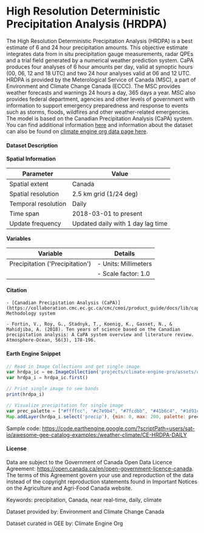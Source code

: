 # High Resolution Deterministic Precipitation Analysis (HRDPA)

The High Resolution Deterministic Precipitation Analysis (HRDPA) is a best estimate of 6 and 24 hour precipitation amounts. This objective estimate
integrates data from in situ precipitation gauge measurements, radar QPEs and a trial field generated by a numerical weather prediction system. CaPA
produces four analyses of 6 hour amounts per day, valid at synoptic hours (00, 06, 12 and 18 UTC) and two 24 hour analyses valid at 06 and 12 UTC.
HRDPA is provided by the Meterological Service of Canada (MSC), a part of Environment and Climate Change Canada (ECCC). The MSC provides weather
forecasts and warnings 24 hours a day, 365 days a year. MSC also provides federal department, agencies and other levels of government with
information to support emergency preparedness and response to events such as storms, floods, wildfires and other weather-related emergencies. The
model is based on the Canadian Precipitation Analysis (CaPA) system. You can find additional information [here](https://eccc-msc.github.io/open-data/msc-data/nwp_hrdpa/readme_hrdpa_en/) and information about the dataset can also be found on [climate engine org data page here](https://support.climateengine.org/article/67-hrdpa).

#### Dataset Description

**Spatial Information**

| Parameter            | Value                     |
|----------------------|---------------------------|
| Spatial extent       | Canada                    |
| Spatial resolution   | 2.5 km grid (1/24 deg)   |
| Temporal resolution  | Daily                     |
| Time span            | 2018-03-01 to present     |
| Update frequency     | Updated daily with 1 day lag time |

**Variables**

| Variable                  | Details                              |
|---------------------------|--------------------------------------|
| Precipitation ('Precipitation') | - Units: Millimeters                    |
|                           | - Scale factor: 1.0                    |

#### Citation

```
- [Canadian Precipitation Analysis (CaPA)](https://collaboration.cmc.ec.gc.ca/cmc/cmoi/product_guide/docs/lib/capa_information_leaflet_20141118_en.pdf) Methodology system

- Fortin, V., Roy, G., Stadnyk, T., Koenig, K., Gasset, N., & Mahidjiba, A. (2018). Ten years of science based on the Canadian precipitation analysis: A CaPA system overview and literature review. Atmosphere-Ocean, 56(3), 178-196.
```


#### Earth Engine Snippet

```js
// Read in Image Collections and get single image
var hrdpa_ic = ee.ImageCollection('projects/climate-engine-pro/assets/ce-hrdpa-daily')
var hrdpa_i = hrdpa_ic.first()

// Print single image to see bands
print(hrdpa_i)

// Visualize precipitation for single image
var prec_palette = ["#ffffcc", "#c7e9b4", "#7fcdbb", "#41b6c4", "#1d91c0", "#225ea8", "#0c2c84"]
Map.addLayer(hrdpa_i.select('precip'), {min: 0, max: 200, palette: prec_palette}, 'precip')
```

Sample code: https://code.earthengine.google.com/?scriptPath=users/sat-io/awesome-gee-catalog-examples:/weather-climate/CE-HRDPA-DAILY

#### License

Data are subject to the Government of Canada Open Data Licence Agreement: https://open.canada.ca/en/open-government-licence-canada. The terms of this Agreement govern your use and reproduction of the data instead of the copyright reproduction statements found in Important Notices on the Agriculture and Agri-Food Canada website.

Keywords: precipitation, Canada, near real-time, daily, climate

Dataset provided by: Environment and Climate Change Canada

Dataset curated in GEE by: Climate Engine Org
